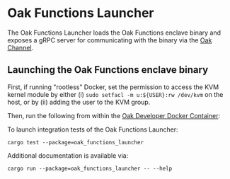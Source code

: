 # Oak Functions Launcher

The Oak Functions Launcher loads the Oak Functions enclave binary and exposes a
gRPC server for communicating with the binary via the
[Oak Channel](../oak_channel).

## Launching the Oak Functions enclave binary

First, if running "rootless" Docker, set the permission to access the KVM kernel
module by either (i) `sudo setfacl -m u:${USER}:rw /dev/kvm` on the host, or by
(ii) adding the user to the KVM group.

Then, run the following from within the
[Oak Developer Docker Container](../docs/development.md#docker-helper-scripts):

To launch integration tests of the Oak Functions Launcher:

```shell
cargo test --package=oak_functions_launcher
```

Additional documentation is available via:

```shell
cargo run --package=oak_functions_launcher -- --help
```
